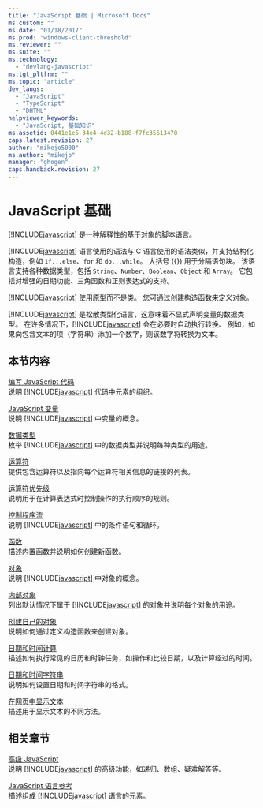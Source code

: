 ```yaml
---
title: "JavaScript 基础 | Microsoft Docs"
ms.custom: ""
ms.date: "01/18/2017"
ms.prod: "windows-client-threshold"
ms.reviewer: ""
ms.suite: ""
ms.technology: 
  - "devlang-javascript"
ms.tgt_pltfrm: ""
ms.topic: "article"
dev_langs: 
  - "JavaScript"
  - "TypeScript"
  - "DHTML"
helpviewer_keywords: 
  - "JavaScript, 基础知识"
ms.assetid: 0441e1e5-34e4-4d32-b188-f7fc35613478
caps.latest.revision: 27
author: "mikejo5000"
ms.author: "mikejo"
manager: "ghogen"
caps.handback.revision: 27
---
```

# JavaScript 基础
[!INCLUDE[javascript](../javascript/includes/javascript-md.md)] 是一种解释性的基于对象的脚本语言。  
  
 [!INCLUDE[javascript](../javascript/includes/javascript-md.md)] 语言使用的语法与 C 语言使用的语法类似，并支持结构化构造，例如 `if...else`、`for` 和 `do...while`。  大括号 \({}\) 用于分隔语句块。  该语言支持各种数据类型，包括 `String`、`Number`、`Boolean`、`Object` 和 `Array`。  它包括对增强的日期功能、三角函数和正则表达式的支持。  
  
 [!INCLUDE[javascript](../javascript/includes/javascript-md.md)] 使用原型而不是类。  您可通过创建构造函数来定义对象。  
  
 [!INCLUDE[javascript](../javascript/includes/javascript-md.md)] 是松散类型化语言，这意味着不显式声明变量的数据类型。  在许多情况下，[!INCLUDE[javascript](../javascript/includes/javascript-md.md)] 会在必要时自动执行转换。  例如，如果向包含文本的项（字符串）添加一个数字，则该数字将转换为文本。  
  
## 本节内容  
 [编写 JavaScript 代码](../javascript/writing-javascript-code.md)  
 说明 [!INCLUDE[javascript](../javascript/includes/javascript-md.md)] 代码中元素的组织。  
  
 [JavaScript 变量](../javascript/variables-javascript.md)  
 说明 [!INCLUDE[javascript](../javascript/includes/javascript-md.md)] 中变量的概念。  
  
 [数据类型](../javascript/data-types-javascript.md)  
 枚举 [!INCLUDE[javascript](../javascript/includes/javascript-md.md)] 中的数据类型并说明每种类型的用途。  
  
 [运算符](../javascript/operators-javascript.md)  
 提供包含运算符以及指向每个运算符相关信息的链接的列表。  
  
 [运算符优先级](../javascript/operator-subtractprecedence-javascript.md)  
 说明用于在计算表达式时控制操作的执行顺序的规则。  
  
 [控制程序流](../javascript/controlling-program-flow-javascript.md)  
 说明 [!INCLUDE[javascript](../javascript/includes/javascript-md.md)] 中的条件语句和循环。  
  
 [函数](../javascript/functions-javascript.md)  
 描述内置函数并说明如何创建新函数。  
  
 [对象](../javascript/objects-and-arrays-javascript.md)  
 说明 [!INCLUDE[javascript](../javascript/includes/javascript-md.md)] 中对象的概念。  
  
 [内部对象](../javascript/intrinsic-objects-javascript.md)  
 列出默认情况下属于 [!INCLUDE[javascript](../javascript/includes/javascript-md.md)] 的对象并说明每个对象的用途。  
  
 [创建自己的对象](../javascript/creating-objects-javascript.md)  
 说明如何通过定义构造函数来创建对象。  
  
 [日期和时间计算](../javascript/calculating-dates-and-times-javascript.md)  
 描述如何执行常见的日历和时钟任务，如操作和比较日期，以及计算经过的时间。  
  
 [日期和时间字符串](../javascript/date-and-time-strings-javascript.md)  
 说明如何设置日期和时间字符串的格式。  
  
 [在网页中显示文本](../javascript/displaying-text-in-a-webpage-javascript.md)  
 描述用于显示文本的不同方法。  
  
## 相关章节  
 [高级 JavaScript](../javascript/advanced/advanced-javascript.md)  
 说明 [!INCLUDE[javascript](../javascript/includes/javascript-md.md)] 的高级功能，如递归、数组、疑难解答等。  
  
 [JavaScript 语言参考](../javascript/reference/javascript-reference.md)  
 描述组成 [!INCLUDE[javascript](../javascript/includes/javascript-md.md)] 语言的元素。
